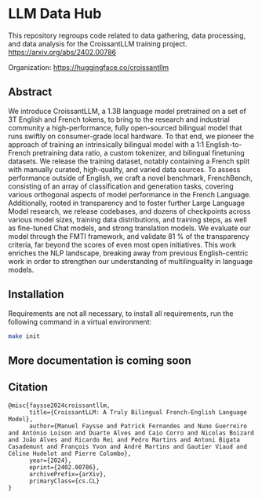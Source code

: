 # LLM Data Hub

This repository regroups code related to data gathering, data processing, and data analysis for the CroissantLLM training project.
https://arxiv.org/abs/2402.00786

Organization: https://huggingface.co/croissantllm

## Abstract

We introduce CroissantLLM, a 1.3B language model pretrained on a set of 3T English and French tokens, to bring to the research and industrial community a high-performance, fully open-sourced bilingual model that runs swiftly on consumer-grade local hardware. To that end, we pioneer the approach of training an intrinsically bilingual model with a 1:1 English-to-French pretraining data ratio, a custom tokenizer, and bilingual finetuning datasets. We release the training dataset, notably containing a French split with manually curated, high-quality, and varied data sources. To assess performance outside of English, we craft a novel benchmark, FrenchBench, consisting of an array of classification and generation tasks, covering various orthogonal aspects of model performance in the French Language. Additionally, rooted in transparency and to foster further Large Language Model research, we release codebases, and dozens of checkpoints across various model sizes, training data distributions, and training steps, as well as fine-tuned Chat models, and strong translation models. We evaluate our model through the FMTI framework, and validate 81 % of the transparency criteria, far beyond the scores of even most open initiatives. This work enriches the NLP landscape, breaking away from previous English-centric work in order to strengthen our understanding of multilinguality in language models.

## Installation

Requirements are not all necessary, to install all requirements, run the following command in  a virtual environment:
```bash
make init
```

## More documentation is coming soon

## Citation

```
@misc{faysse2024croissantllm,
      title={CroissantLLM: A Truly Bilingual French-English Language Model}, 
      author={Manuel Faysse and Patrick Fernandes and Nuno Guerreiro and António Loison and Duarte Alves and Caio Corro and Nicolas Boizard and João Alves and Ricardo Rei and Pedro Martins and Antoni Bigata Casademunt and François Yvon and André Martins and Gautier Viaud and Céline Hudelot and Pierre Colombo},
      year={2024},
      eprint={2402.00786},
      archivePrefix={arXiv},
      primaryClass={cs.CL}
}
```
